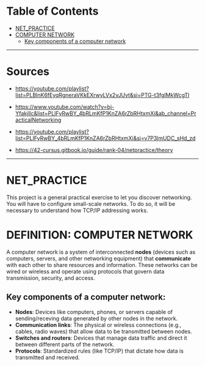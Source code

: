 # Table of Contents
- [NET_PRACTICE](#net_practice)
- [COMPUTER NETWORK](#computer-network)
	- [Key components of a computer network](#key-componets-of-a-computer-network)

***
# Sources
- https://youtube.com/playlist?list=PLBlnK6fEyqRgneraVKkEXrwyLVx2vJUvt&si=PTG-t3fgIMkWcgTl
- https://www.youtube.com/watch?v=bj-Yfakjllc&list=PLIFyRwBY_4bRLmKfP1KnZA6rZbRHtxmXi&ab_channel=PracticalNetworking

- https://youtube.com/playlist?list=PLIFyRwBY_4bRLmKfP1KnZA6rZbRHtxmXi&si=v7P3lmUDC_sHd_zd

- https://42-cursus.gitbook.io/guide/rank-04/netpractice/theory

***

# NET_PRACTICE
This project is a general practical exercise to let you discover networking.
You will have to configure small-scale networks. To do so, it will be necessary to understand how TCP/IP addressing works.

# DEFINITION: COMPUTER NETWORK
A computer network is a system of interconnected **nodes** (devices such as computers, servers, and other networking equipment) that **communicate** with each other to share resources and information. These networks can be wired or wireless and operate using protocols that govern data transmission, security, and access.

## Key components of a computer network:
- **Nodes**: Devices like computers, phones, or servers capable of sending/receving data generated by other nodes in the network.
- **Communication links**: The physical or wireless connections (e.g., cables, radio waves) that allow data to be transmitted between nodes.
- **Switches and routers**: Devices that manage data traffic and direct it between different parts of the network.
- **Protocols**: Standardized rules (like TCP/IP) that dictate how data is transmitted and received.